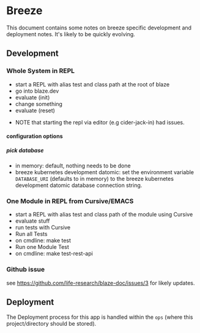 # Breeze

This document contains some notes on breeze specific development and deployment notes. 
It's likely to be quickly evolving. 

## Development

### Whole System in REPL
- start a REPL with alias test and class path at the root of blaze
- go into blaze.dev
- evaluate (init)
- change something
- evaluate (reset)

* NOTE that starting the repl via editor (e.g cider-jack-in) had issues.

#### configuration options

##### pick database

* in memory: default, nothing needs to be done
* breeze kubernetes development datomic:  set the environment variable `DATABASE_URI`  (defaults to in memory)
to the breeze kubernetes development datomic database connection string. 

### One Module in REPL from Cursive/EMACS
- start a REPL with alias test and class path of the module using Cursive
- evaluate stuff
- run tests with Cursive
- Run all Tests
- on cmdline: make test
- Run one Module Test
- on cmdline: make test-rest-api


### Github issue

see https://github.com/life-research/blaze-doc/issues/3 for likely updates.


## Deployment

The Deployment process for this app is handled within the `ops` (where this project/directory should be stored).
